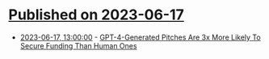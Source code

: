 # [Published on 2023-06-17](index.md)

* [2023-06-17, 13:00:00](https://slashdot.org/story/23/06/17/0018224/gpt-4-generated-pitches-are-3x-more-likely-to-secure-funding-than-human-ones?utm_source=rss1.0mainlinkanon&utm_medium=feed) - [GPT-4-Generated Pitches Are 3x More Likely To Secure Funding Than Human Ones](https://slashdot.org/story/23/06/17/0018224/gpt-4-generated-pitches-are-3x-more-likely-to-secure-funding-than-human-ones?utm_source=rss1.0mainlinkanon&utm_medium=feed)
